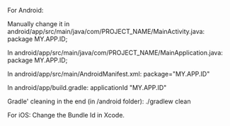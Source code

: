 For Android:

Manually change it in android/app/src/main/java/com/PROJECT_NAME/MainActivity.java:
package MY.APP.ID;

In android/app/src/main/java/com/PROJECT_NAME/MainApplication.java:
package MY.APP.ID;

In android/app/src/main/AndroidManifest.xml:
package="MY.APP.ID"

In android/app/build.gradle:
applicationId "MY.APP.ID"

Gradle' cleaning in the end (in /android folder):
./gradlew clean


For iOS:
Change the Bundle Id in Xcode.
